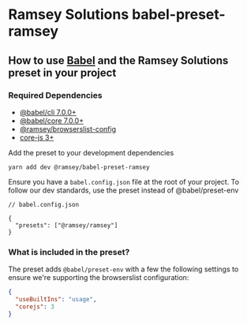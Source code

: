 # Ramsey Solutions babel-preset-ramsey

## How to use [Babel](https://babeljs.io/) and the Ramsey Solutions preset in your project

### Required Dependencies
- [@babel/cli 7.0.0+](https://www.npmjs.com/package/@babel/cli)
- [@babel/core 7.0.0+](https://www.npmjs.com/package/@babel/core)
- [@ramsey/browserslist-config]()
- [core-js 3+](https://www.npmjs.com/package/core-js)

Add the preset to your development dependencies
```
yarn add dev @ramsey/babel-preset-ramsey
```

Ensure you have a `babel.config.json` file at the root of your project.
To follow our dev standards, use the preset instead of @babel/preset-env

```jsonc
// babel.config.json

{
  "presets": ["@ramsey/ramsey"]
}
```

### What is included in the preset?
The preset adds `@babel/preset-env` with a few the following settings to ensure we're supporting the browserslist configuration:
```json
{
  "useBuiltIns": "usage",
  "corejs": 3
}
```
